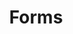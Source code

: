 ---
title: 'Forms'
icon: icon.png
redirect: 'techs/shapes/function:shape_2D'

content:
    items: 
        - '@taxonomy.function': 'shape_2D'
    filter:
        published: true
        type: 'tech' 
---